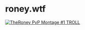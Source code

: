 # roney.wtf
[![TheRoney PvP Montage #1 TROLL](https://img.youtube.com/vi/K3ddpBkpkoo/0.jpg)](https://www.youtube.com/watch?v=K3ddpBkpkoo)
